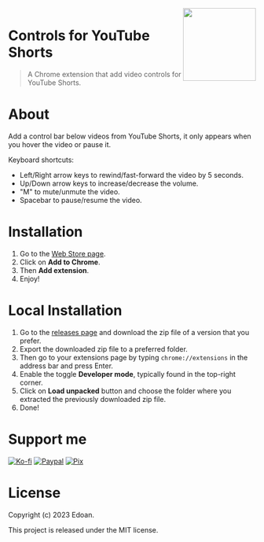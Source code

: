 
<image src="https://i.imgur.com/vjrfkxy.png" width="148px" align="right">
  
# Controls for YouTube Shorts
> A Chrome extension that add video controls for YouTube Shorts.

# About
Add a control bar below videos from YouTube Shorts, it only appears when you hover the video or pause it.

Keyboard shortcuts:
- Left/Right arrow keys to rewind/fast-forward the video by 5 seconds.
- Up/Down arrow keys to increase/decrease the volume.
- "M" to mute/unmute the video.
- Spacebar to pause/resume the video.

# Installation
1. Go to the [Web Store page](https://chrome.google.com/webstore/detail/controls-for-youtube-shor/daocpklojfnjgomjaemhhibodkpcjlpe).
2. Click on **Add to Chrome**.
3. Then **Add extension**.
4. Enjoy!

# Local Installation
1. Go to the [releases page](https://github.com/Zennos/controls-for-yt-shorts/releases) and download the zip file of a version that you prefer.
2. Export the downloaded zip file to a preferred folder.
3. Then go to your extensions page by typing `chrome://extensions` in the address bar and press Enter.
4. Enable the toggle **Developer mode**, typically found in the top-right corner.
5. Click on **Load unpacked** button and choose the folder where you extracted the previously downloaded zip file.
6. Done!

# Support me
[![Ko-fi](https://i.imgur.com/4R7kMKs.png)](https://ko-fi.com/edoan)
[![Paypal](https://i.imgur.com/lk4PK9N.png)](https://www.paypal.com/donate/?hosted_button_id=AP5M7UXBWR47C)
[![Pix](https://i.imgur.com/boVAYXr.png)](https://nubank.com.br/pagar/xldsq/rfgW3dODQh)

# License
Copyright (c) 2023 Edoan.

This project is released under the MIT license.
